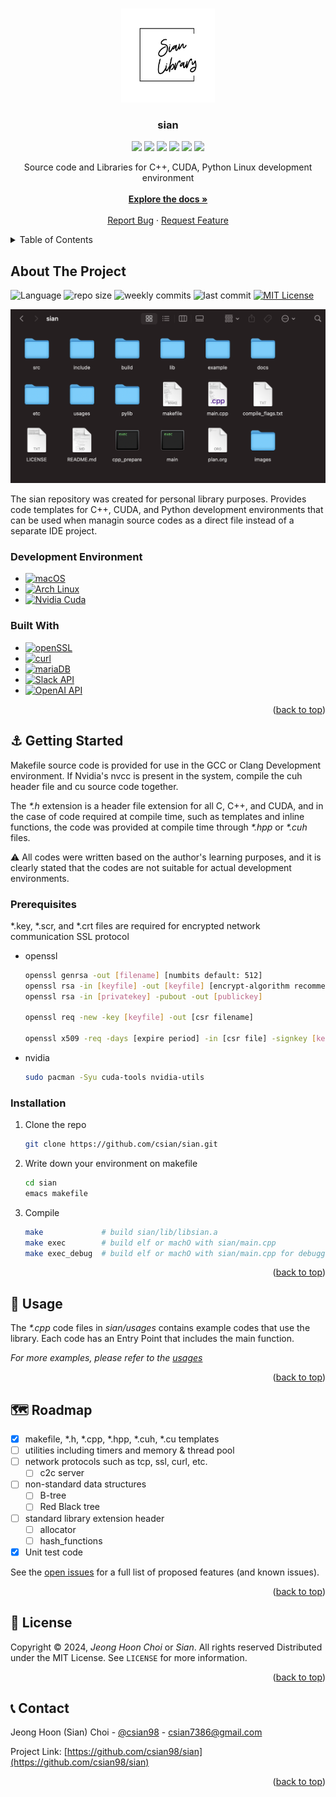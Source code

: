 <!-- 
	***
	*   README.md
	*	
	*	Author: Jeong Hoon (Sian) Choi
	*	License: MIT
	*	
	***
-->
<a name="readme-top"></a>

<br/>
<div align="center">
	<a href="https://github.com/csian98/sian">
		<img src="images/logo.png" alt="Logo" width="150" height="150">
	</a>
	<h3 align="center">sian</h3>	
	<a href="mailto:csian7386@gmail.com"><img src="https://img.shields.io/badge/csian7386@gmail.com-grey?logo=Gmail"></a>
	<a href="https://instagram/csian98"><img src="https://img.shields.io/badge/csian98-grey?logo=Instagram"></a>
	<a href="https://discord.gg/YhghyDBgKa"><img src="https://img.shields.io/badge/Discord-grey?logo=Discord"></a>
	<a href="https://csian98.github.io"><img src="https://img.shields.io/badge/csian98.github.io-grey?logo=Homepage"></a>
	<a href="https://www.linkedin.com/in/csian98"><img src="https://img.shields.io/badge/LinkedIn-grey?logo=linkedin"></a>
	<a href="https://patreon.com/csian98"><img src="https://img.shields.io/badge/Patreon-grey?logo=Patreon"></a>
	<p align="center">
	Source code and Libraries for C++, CUDA, Python Linux development environment
	<br/>
	<br/>
	<a href="https://github.com/csian98/sian">
		<strong>Explore the docs »</strong>
	</a>
	<br/>
	<br/>
	<a href="https://github.com/csian98/sian/issues/new?labels=bug&template=bug-report---.md">Report Bug</a>
	·
	<a href="https://github.com/csian98/sian/issues/new?labels=enhancement&template=feature-request---.md">Request Feature</a>
	</p>
</div>

<details>
	<summary>Table of Contents</summary>
	<ol>
		<li>
			<a href="#about-the-project">About The Project</a>
			<ul>
				<li><a href="#development-environment">Development Environment</a>
			</ul>
			<ul>
				<li><a href="#built-with">Built With</a></li>
			</ul>
		</li>
		<li>
			<a href="#getting-started">Getting Started</a>
			<ul>
				<li>
					<a href="#prerequisites">Prerequisites</a>
				</li>
				<li>
					<a href="#installation">Installation</a>
				</li>
			</ul>
		</li>
		<li>
			<a href="#usage">Usage</a>
		</li>
		<li>
			<a href="#roadmap">Roadmap</a>
		</li>
		<li>
			<a href="#license">License</a>
		</li>
		<li>
			<a href="#contact">Contact</a>
		</li>
  </ol>
</details>

## About The Project

![Language][language-shield]
![repo size][repo-size-shield]
![weekly commits][commit-activity-shield]
![last commit][last-commit-shield]
[![MIT License][license-shield]][license-url]

![Sian Screen Shot](images/screenshot.png)

The sian repository was created for personal library purposes.
Provides code templates for C++, CUDA, and Python development environments that can be used when managin source codes as a direct file instead of a separate IDE project.

### Development Environment
* [![macOS][macos-shield]][macos-url]
* [![Arch Linux][archlinux-shield]][archlinux-url]
* [![Nvidia Cuda][cuda-shield]][cuda-url]

### Built With
* [![openSSL][openssl-shield]][openssl-url]
* [![curl][curl-shield]][curl-url]
* [![mariaDB][mariadb-shield]][mariadb-url]
* [![Slack API][slack-shield]][slack-url]
* [![OpenAI API][openai-shield]][openai-url]

<p align="right">(<a href="#readme-top">back to top</a>)</p>

## ⚓ Getting Started

Makefile source code is provided for use in the GCC or Clang Development environment.
If Nvidia's nvcc is present in the system, compile the cuh header file and cu source code together.

The _*.h_ extension is a header file extension for all C, C++, and CUDA, and in the case of code required at compile time, such as templates and inline functions, the code was provided at compile time through _*.hpp_ or _*.cuh_ files.

⚠️ All codes were written based on the author's learning purposes, and it is clearly stated that the codes are not suitable for actual development environments.

### Prerequisites

*.key, *.scr, and *.crt files are required for encrypted network communication SSL protocol
* openssl
  ```sh
  openssl genrsa -out [filename] [numbits default: 512]
  openssl rsa -in [keyfile] -out [keyfile] [encrypt-algorithm recommend: aes256]
  openssl rsa -in [privatekey] -pubout -out [publickey]
  
  openssl req -new -key [keyfile] -out [csr filename]
  
  openssl x509 -req -days [expire period] -in [csr file] -signkey [keyfile] -out [crt file]
  ```
  
* nvidia
  ```sh
  sudo pacman -Syu cuda-tools nvidia-utils
  ```

### Installation

1. Clone the repo
   ```sh
   git clone https://github.com/csian/sian.git
   ```
2. Write down your environment on makefile
   ```sh
   cd sian
   emacs makefile
   ```
3. Compile
   ```sh
   make				# build sian/lib/libsian.a
   make exec		# build elf or machO with sian/main.cpp
   make exec_debug	# build elf or machO with sian/main.cpp for debugging(-g)
   ```

<p align="right">(<a href="#readme-top">back to top</a>)</p>

## 📌 Usage

The _*.cpp_ code files in _sian/usages_ contains example codes that use the library.
Each code has an Entry Point that includes the main function.

_For more examples, please refer to the [usages](https://github.com/csian98/sian/tree/main/usages)_

<p align="right">(<a href="#readme-top">back to top</a>)</p>

## 🗺️ Roadmap

- [X] makefile, *.h, *.cpp, *.hpp, *.cuh, *.cu templates
- [ ] utilities including timers and memory & thread pool
- [ ] network protocols such as tcp, ssl, curl, etc.
  - [ ] c2c server
- [ ] non-standard data structures
  - [ ] B-tree
  - [ ] Red Black tree
- [ ] standard library extension header
  - [ ] allocator
  - [ ] hash_functions
- [X] Unit test code

See the [open issues](https://github.com/csian98/sian/issues) for a full list of proposed features (and known issues).

<p align="right">(<a href="#readme-top">back to top</a>)</p>

## 🔐 License

Copyright © 2024, *Jeong Hoon Choi* or *Sian*. All rights reserved
Distributed under the MIT License. See `LICENSE` for more information.

<p align="right">(<a href="#readme-top">back to top</a>)</p>

## 📞 Contact

Jeong Hoon (Sian) Choi - [@csian98](https://instagram.com/csian98) - [csian7386@gmail.com](mailto:csian7386@gmail.com)

Project Link: [https://github.com/csian98/sian](https://github.com/csian98/sian)

<p align="right">(<a href="#readme-top">back to top</a>)</p>

[language-shield]: https://img.shields.io/github/languages/top/csian98/sian.svg?style=for-the-badge
[code-size-shield]: https://img.shields.io/github/languages/code-size/csian98/sian.svg?style=for-the-badge
[repo-size-shield]: https://img.shields.io/github/repo-size/csian98/sian.svg?style=for-the-badge
[commit-activity-shield]: https://img.shields.io/github/commit-activity/w/csian98/sian.svg?style=for-the-badge
[last-commit-shield]: https://img.shields.io/github/last-commit/csian98/sian.svg?style=for-the-badge
[license-shield]: https://img.shields.io/github/license/csian98/sian.svg?style=for-the-badge
[license-url]: https://github.com/csian98/sian/blob/main/LICENSE

[macos-shield]: https://img.shields.io/badge/mac%20os-000000?style=for-the-badge&logo=macos&logoColor=F0F0F0
[macos-url]: https://developer.apple.com/macos
[archlinux-shield]: https://img.shields.io/badge/Arch%20Linux-1793D1?logo=arch-linux&logoColor=fff&style=for-the-badge
[archlinux-url]: https://archlinux.org
[cuda-shield]: https://img.shields.io/badge/NVIDIA%20CUDA-RTX4060-76B900?style=for-the-badge&logo=nvidia&logoColor=white
[cuda-url]: https://docs.nvidia.com/cuda/cuda-c-programming-guide/

[sqlite-shield]: https://img.shields.io/badge/sqlite-%2307405e.svg?style=for-the-badge&logo=sqlite&logoColor=white
[mariadb-shield]: https://img.shields.io/badge/MariaDB-003545?style=for-the-badge&logo=mariadb&logoColor=white
[mariadb-url]: https://mariadb.com/docs/server/connect/
[mongodb-shield]: https://img.shields.io/badge/MongoDB-%234ea94b.svg?style=for-the-badge&logo=mongodb&logoColor=white
[slack-shield]: https://img.shields.io/badge/Slack%20API-4A154B?style=for-the-badge&logo=slack&logoColor=white
[slack-url]: https://api.slack.com
[openai-shield]: https://img.shields.io/badge/openAI%20API-74aa9c?style=for-the-badge&logo=openai&logoColor=white
[openai-url]: https://platform.openai.com/docs/api-reference

[openssl-shield]: https://img.shields.io/badge/OpenSSL-721412?style=for-the-badge&logo=OpenSSL
[openssl-url]: https://www.openssl.org
[curl-shield]: https://img.shields.io/badge/curl-073551?style=for-the-badge&logo=curl
[curl-url]: https://curl.se

[hadoop-shield]: https://img.shields.io/badge/Apache%20Hadoop-66CCFF?style=for-the-badge&logo=apachehadoop&logoColor=black
[tensorflow-shield]: https://img.shields.io/badge/TensorFlow-%23FF6F00.svg?style=for-the-badge&logo=TensorFlow&logoColor=white

[c-shield]: https://img.shields.io/badge/C-00599C?style=for-the-badge&logo=c&logoColor=white
[cpp-shield]: https://img.shields.io/badge/C%2B%2B-00599C?style=for-the-badge&logo=c%2B%2B&logoColor=white
[python-shield]: https://img.shields.io/badge/Python-FFD43B?style=for-the-badge&logo=python&logoColor=blue
[elisp-shield]: https://img.shields.io/badge/Emacs%20Lisp-%237F5AB6.svg?&style=for-the-badge&logo=gnu-emacs&logoColor=white
[r-shield]: https://img.shields.io/badge/R-276DC3?style=for-the-badge&logo=r&logoColor=white
[shell-shield]: https://img.shields.io/badge/Shell_Script-121011?style=for-the-badge&logo=gnu-bash&logoColor=white

[keras-shield]: https://img.shields.io/badge/Keras-%23D00000.svg?style=for-the-badge&logo=Keras&logoColor=white
[pytorch-shield]: https://img.shields.io/badge/PyTorch-%23EE4C2C.svg?style=for-the-badge&logo=PyTorch&logoColor=white
